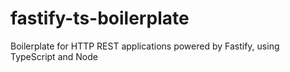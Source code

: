 # fastify-ts-boilerplate
Boilerplate for HTTP REST applications powered by Fastify, using TypeScript and Node
